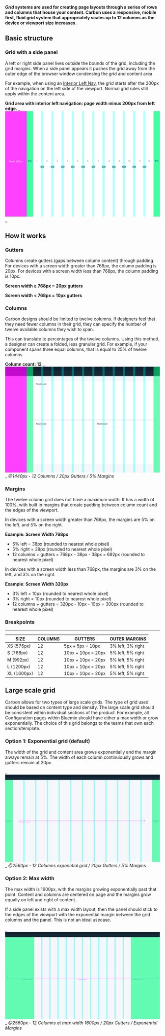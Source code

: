 **_Grid_ systems are used for creating page layouts through a series of rows and columns that house your content. Carbon uses a responsive, mobile first, fluid grid system that appropriately scales up to 12 columns as the device or viewport size increases.**

## Basic structure

<div data-insert-component="GridExample"></div>

### Grid with a side panel

A left or right side panel lives outside the bounds of the grid, including the grid margins. When a side panel appears it pushes the grid away from the outer edge of the browser window condensing the grid and content area.

For example, when using an [Interior Left Nav](http://carbondesignsystem.com/components/interior-left-nav/code), the grid starts after the 200px of the navigation on the left side of the viewport. Normal grid rules still apply within the content area.

**Grid area with interior left navigation: page width minus 200px from left edge.**
_
![Interior left nav grid](images/grid-4.png)
_

## How it works

### Gutters

Columns create gutters (gaps between column content) through padding. For devices with a screen width greater than 768px, the column padding is 20px. For devices with a screen width less than 768px, the column padding is 10px.

**Screen width ≥ 768px = 20px gutters**

**Screen width < 768px = 10px gutters**

### Columns

Carbon designs should be limited to twelve columns. If designers feel that they need fewer columns in their grid, they can specify the number of twelve available columns they wish to span.

This can translate to percentages of the twelve columns. Using this method, a designer can create a folded, less granular grid. For example, if your component spans three equal columns, that is equal to 25% of twelve columns.

**Column count: 12**
_
![Interior left nav grid](images/grid-5.png)
_
_@1440px - 12 Columns / 20px Gutters / 5% Margins_

### Margins

The twelve column grid does not have a maximum width. It has a width of 100%, with built in margins that create padding between column count and the edges of the viewport.

In devices with a screen width greater than 768px, the margins are 5% on the left, and 5% on the right.

**Example: Screen Width 768px**

* 5% left = 38px (rounded to nearest whole pixel)
* 5% right = 38px (rounded to nearest whole pixel)
* 12 columns + gutters = 768px - 38px - 38px = 692px (rounded to nearest whole pixel)

In devices with a screen width less than 768px, the margins are 3% on the left, and 3% on the right.

**Example: Screen Width 320px**

* 3% left = 10px (rounded to nearest whole pixel)
* 3% right = 10px (rounded to nearest whole pixel)
* 12 columns + gutters = 320px - 10px - 10px = 300px (rounded to nearest whole pixel)

### Breakpoints

---
| SIZE       | COLUMNS |  GUTTERS            | OUTER MARGINS     |
|------------|---------|---------------------|-------------------|
| XS (576px) | 12      | 5px + 5px = 10px    | 3% left, 3% right |
| S (768px)  | 12      | 10px + 10px = 20px  | 5% left, 5% right |
| M (992px)  | 12      | 10px + 10px = 20px  | 5% left, 5% right |
| L (1200px) | 12      | 10px + 10px = 20px  | 5% left, 5% right |
| XL (1600px)| 12      | 10px + 10px = 20px  | 5% left, 5% right |

## Large scale grid
Carbon allows for two types of large scale grids. The type of grid used should be based on content type and density. The large scale grid should be consistent within individual sections of the product. For example, all Configuration pages within Bluemix should have either a max width or grow exponentially. The choice of this grid belongs to the teams that own each section/template.

### Option 1: Exponential grid (default)
The width of the grid and content area grows exponentially and the margin always remain at 5%. The width of each column continuiously grows and gutters remain at 20px.

_
![Expontential large scale grid](images/grid-6.png)
_
_@2560px - 12 Columns exponetial grid / 20px Gutters / 5% Margins_

### Option 2: Max width
The max width is 1600px, with the margins growing exponentially past that point. Content and columns are centered on page and the margins grow equally on left and right of content.

If a side panel exists with a max width layout, then the panel should stick to the edges of the viewport with the exponential margin between the grid columns and the panel. This is not an ideal usecase.

_
![Max width large scale grid](images/grid-7.png)
_
_@2560px - 12 Columns at max width 1600px / 20px Gutters / Exponential Margins_

